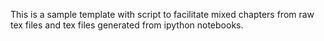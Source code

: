 This is a sample template with script to facilitate mixed chapters from raw tex files and tex files generated from ipython notebooks. 
